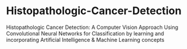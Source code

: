 # Histopathologic-Cancer-Detection
 Histopathologic Cancer Detection: A  Computer Vision Approach Using Convolutional Neural Networks for  Classification by learning and incorporating Artificial Intelligence &amp; Machine  Learning concepts 
